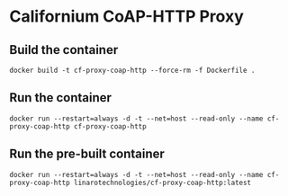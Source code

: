 # Californium CoAP-HTTP Proxy

## Build the container

```
docker build -t cf-proxy-coap-http --force-rm -f Dockerfile .
```

## Run the container

```
docker run --restart=always -d -t --net=host --read-only --name cf-proxy-coap-http cf-proxy-coap-http
```

## Run the pre-built container

```
docker run --restart=always -d -t --net=host --read-only --name cf-proxy-coap-http linarotechnologies/cf-proxy-coap-http:latest
```
